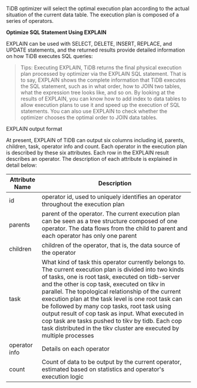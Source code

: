 

TiDB optimizer will select the optimal execution plan according to the actual situation of the current data table. The execution plan is composed of a series of operators.

**Optimize SQL Statement Using EXPLAIN**

EXPLAIN can be used with SELECT, DELETE, INSERT, REPLACE, and UPDATE statements, and the returned results provide detailed information on how TiDB executes SQL queries:


> Tips: Executing EXPLAIN, TiDB returns the final physical execution plan processed by optimizer via the EXPLAIN SQL statement. That is to say, EXPLAIN shows the complete information that TiDB executes the SQL statement, such as in what order, how to JOIN two tables, what the expression tree looks like, and so on. By looking at the results of EXPLAIN, you can know how to add index to data tables to allow execution plans to use it and speed up the execution of SQL statements. You can also use EXPLAIN to check whether the optimizer chooses the optimal order to JOIN data tables.

EXPLAIN output format

At present, EXPLAIN of TiDB can output six columns including id, parents, children, task, operator info and count. Each operator in the execution plan is described by these six attributes. Each row in the EXPLAIN result describes an operator. The description of each attribute is explained in detail below:

| Attribute Name | Description |
|------|------|
| id | operator id, used to uniquely identifies an operator throughout the execution plan |
| parents | parent of the operator. The current execution plan can be seen as a tree structure composed of one operator. The data flows from the child to parent and each operator has only one parent |
| children | children of the operator, that is, the data source of the operator |
| task | What kind of task this operator currently belongs to. The current execution plan is divided into two kinds of tasks, one is root task, executed on tidb-server and the other is cop task, executed on tikv in parallel. The topological relationship of the current execution plan at the task level is one root task can be followed by many cop tasks, root task using output result of cop task as input. What executed in cop task are tasks pushed to tikv by tidb. Each cop task distributed in the tikv cluster are executed by multiple processes |
| operator info | Details on each operator |
| count	| Count of data to be output by the current operator, estimated based on statistics and operator's execution logic |
 
